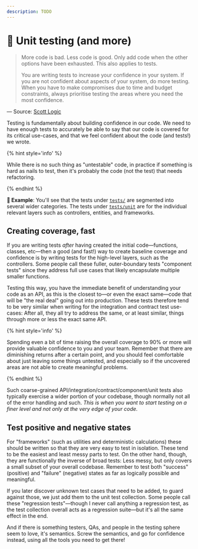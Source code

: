 ```yaml
---
description: TODO
---
```


# 🧪 Unit testing (and more)

> More code is bad. Less code is good. Only add code when the other options have been exhausted. This also applies to tests.
>
> You are writing tests to increase your confidence in your system. If you are not confident about aspects of your system, do more testing. When you have to make compromises due to time and budget constraints, always prioritise testing the areas where you need the most confidence.

— Source: [Scott Logic](https://blog.scottlogic.com/2018/03/12/testing-confidence-engineering.html)

Testing is fundamentally about building confidence in our code. We need to have enough tests to accurately be able to say that our code is covered for its critical use-cases, and that we feel confident about the code (and tests!) we wrote.

{% hint style='info' %}

While there is no such thing as "untestable" code, in practice if something is hard as nails to test, then it's probably the code (not the test) that needs refactoring.

{% endhint %}

**🎯 Example**: You'll see that the tests under [`tests/`](https://github.com/mikaelvesavuori/better-apis-workshop/tree/main/tests) are segmented into several wider categories. The tests under [`tests/unit`](https://github.com/mikaelvesavuori/better-apis-workshop/tree/main/tests/unit) are for the individual relevant layers such as controllers, entities, and frameworks.

## Creating coverage, fast

If you are writing tests _after_ having created the initial code—functions, classes, etc—then a good (and fast!) way to create baseline coverage and confidence is by writing tests for the high-level layers, such as the controllers. Some people call these fuller, outer-boundary tests "component tests" since they address full use cases that likely encapsulate multiple smaller functions.

Testing this way, you have the immediate benefit of understanding your code as an API, as this is the closest to—or even the exact same—code that will be "the real deal" going out into production. These tests therefore tend to be very similar when writing for the integration and contract test use-cases: After all, they all try to address the same, or at least similar, things through more or less the exact same API.

{% hint style='info' %}

Spending even a bit of time raising the overall coverage to 90% or more will provide valuable confidence to you and your team. Remember that there are diminishing returns after a certain point, and you should feel comfortable about just leaving some things untested, and especially so if the uncovered areas are not able to create meaningful problems.

{% endhint %}

Such coarse-grained API/integration/contract/component/unit tests also typically exercise a wider portion of your codebase, though normally not all of the error handling and such. _This is when you want to start testing on a finer level and not only at the very edge of your code._

## Test positive and negative states

For "frameworks" (such as utilities and deterministic calculations) these should be written so that they are very easy to test in isolation. These tend to be the easiest and least messy parts to test. On the other hand, though, they are functionally the inverse of broad tests: Less messy, but only covers a small subset of your overall codebase. Remember to test both "success" (positive) and "failure" (negative) states as far as logically possible and meaningful.

If you later discover unknown test cases that need to be added, to guard against those, we just add them to the unit test collection. Some people call these "regression tests"—though I never call anything a regression test, as the test collection overall acts as a regression suite—but it's all the same effect in the end.

And if there is something testers, QAs, and people in the testing sphere seem to love, it's semantics. Screw the semantics, and go for confidence instead, using all the tools you need to get there!

